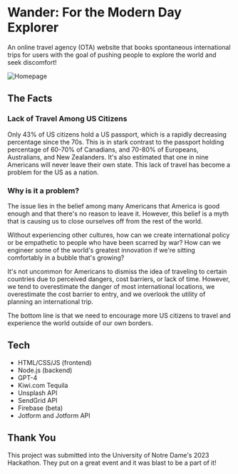 # Wander: For the Modern Day Explorer
An online travel agency (OTA) website that books spontaneous international trips for users with the goal of pushing people to explore the world and seek discomfort!  

![Homepage](https://imgur.com/IxLvPg5.png)

## The Facts

### Lack of Travel Among US Citizens
Only 43% of US citizens hold a US passport, which is a rapidly decreasing percentage since the 70s. This is in stark contrast to the passport holding percentage of 60-70% of Canadians, and 70-80% of Europeans, Australians, and New Zealanders. It's also estimated that one in nine Americans will never leave their own state. This lack of travel has become a problem for the US as a nation.

### Why is it a problem?

The issue lies in the belief among many Americans that America is good enough and that there's no reason to leave it. However, this belief is a myth that is causing us to close ourselves off from the rest of the world.

Without experiencing other cultures, how can we create international policy or be empathetic to people who have been scarred by war? How can we engineer some of the world's greatest innovation if we're sitting comfortably in a bubble that's growing?

It's not uncommon for Americans to dismiss the idea of traveling to certain countries due to perceived dangers, cost barriers, or lack of time. However, we tend to overestimate the danger of most international locations, we overestimate the cost barrier to entry, and we overlook the utility of planning an international trip.

The bottom line is that we need to encourage more US citizens to travel and experience the world outside of our own borders.

## Tech
- HTML/CSS/JS (frontend)
- Node.js (backend)
- GPT-4
- Kiwi.com Tequila
- Unsplash API
- SendGrid API
- Firebase (beta)
- Jotform and Jotform API

## Thank You
This project was submitted into the University of Notre Dame's  2023 Hackathon. They put on a great event and it was blast to be a part of it!
